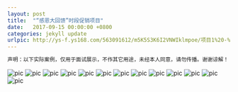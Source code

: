 ```yaml
---
layout: post
title:  "“感恩大回馈”时段促销项目"
date:   2017-09-15 00:00:00 +0800
categories: jekyll update
urlpic: http://ys-f.ys168.com/563091612/m5K5S3K6I2VNWIklmpoe/项目1%20-%20网页封面图.jpg
---
```


```html
声明：以下实际案例，仅用于面试展示，不作其它用途，未经本人同意，请勿传播。谢谢谅解！
```

![pic](http://ys-f.ys168.com/563091638/q6K2V4J2GLLNG4lmnnlj/首页.jpg)
![pic](http://ys-f.ys168.com/563091640/p4J4U6F3KKJMIHkojopi/整套文宣%20-%20角度1.jpg)
![pic](http://ys-f.ys168.com/563091639/lmnnlju4J4U6F3KKJMI5/颜色.jpg)
![pic](http://ys-f.ys168.com/563091641/kojopis3L3W2G7JIIOHK/重新渲染%20%20-%20海报展示.jpg)
![pic](http://ys-f.ys168.com/563091643/kojopit4M1T7J4GJJPFJ/重新渲染%20--%20车站户外广告.jpg)
![pic](http://ys-f.ys168.com/563091642/m5K5S3K6HHKNJHkojopi/重新渲染%20--%20车站户外广告%20-%20角度2.jpg)
![pic](http://ys-f.ys168.com/563091634/n6I2X6H3IILL5Mlmnnlj/Dm展示2%20效果图.jpg)
![pic](http://ys-f.ys168.com/563091640/p4J4U6F3KKJMIHkojopi/整套文宣%20-%20角度1.jpg)
![pic](http://ys-f.ys168.com/563091637/lmnnljr7M3T5H6FHMP6T/端架牌加跳跳卡.jpg)
![pic](http://ys-f.ys168.com/563091640/p4J4U6F3KKJMI6kojopi/优惠券%20效果图.jpg)
![pic](http://ys-f.ys168.com/563091637/lmnnljr7M3T5H6FHMP6K/抽奖券%20效果展示%20.jpg)
![pic](http://ys-f.ys168.com/563091636/l3N5U3I4JGIQ8Klmnnlj/抽奖券%20飘落效果展示%20.jpg)
![pic](http://ys-f.ys168.com/563091639/lmnnlju4J4U6F3KKJMI4/谢谢-页尾.jpg)
